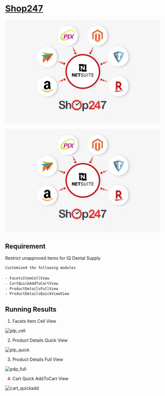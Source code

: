 # [Shop247](https://www.shop247.com/)

<img height="50%" src="/img/port_shop247.jpg" />

![demo](/img/port_shop247.jpg)

## Requirement

Restrict unapproved items for IQ Dental Supply

```bash
Customized the following modules

- FacetsItemCellView
- CartQuickAddToCartView
- ProductDetailsFullView
- ProductDetailsQuickViewView
```

## Running Results

1. Facets Item Cell View

![plp_cell](/images/port_sca_1.png)

2. Product Details Quick View

![plp_quick](/images/port_sca_4.png)

3. Product Details Full View

![pdp_full](/images/port_sca_3.png)

4. Cart Quick AddToCart View

![cart_quickadd](/images/port_sca_2.png)
